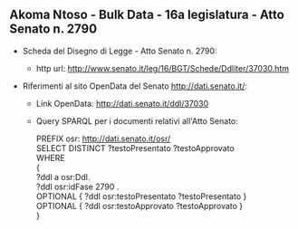 ## Akoma Ntoso - Bulk Data - 16a legislatura - Atto Senato n. 2790 ##

* Scheda del Disegno di Legge - Atto Senato n. 2790:
	* http url: http://www.senato.it/leg/16/BGT/Schede/Ddliter/37030.htm

* Riferimenti al sito OpenData del Senato http://dati.senato.it/:
	* Link OpenData: http://dati.senato.it/ddl/37030
	* Query SPARQL per i documenti relativi all'Atto Senato:

        PREFIX osr: <http://dati.senato.it/osr/>  
		SELECT DISTINCT ?testoPresentato ?testoApprovato  
		WHERE  
		{  
		    ?ddl a osr:Ddl.  
		    ?ddl osr:idFase 2790 .  
		    OPTIONAL { ?ddl osr:testoPresentato ?testoPresentato }  
		    OPTIONAL { ?ddl osr:testoApprovato ?testoApprovato }  
		}
		